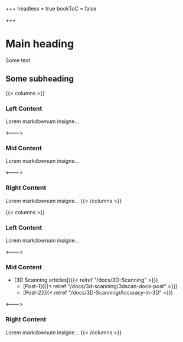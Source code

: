 +++
headless = true
bookToC = false

+++

# Main heading

Some text

## Some subheading

{{< columns >}} <!-- begin columns block -->
### Left Content
Lorem markdownum insigne...

<---> <!-- magic separator, between columns -->

### Mid Content
Lorem markdownum insigne...

<---> <!-- magic separator, between columns -->

### Right Content
Lorem markdownum insigne...
{{< /columns >}}

{{< columns >}} <!-- begin columns block -->
### Left Content
Lorem markdownum insigne...

<---> <!-- magic separator, between columns -->

### Mid Content
- [3D Scanning articles]({{< relref "/docs/3D-Scanning" >}})
  - [Post-1]({{< relref "/docs/3d-scanning/3dscan-docs-post" >}})
  - [Post-2]({{< relref "/docs/3D-Scanning/Accuracy-in-3D" >}})

<---> <!-- magic separator, between columns -->

### Right Content
Lorem markdownum insigne...
{{< /columns >}}


